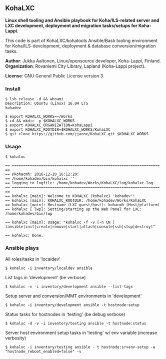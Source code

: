 ## KohaLXC
 
**Linux shell tooling and Ansible playbook for Koha/ILS-related server and** <br/> 
**LXC development, deployment and migration tasks/setups for Koha-Lappi.** <br/>  

This code is part of KohaLXC/kohatools Ansible/Bash tooling environment  
for Koha/ILS-development, deployment & database conversion/migration tasks.  

**Author**: Jukka Aaltonen, Linux/opensource developer, Koha-Lappi, Finland.  
**Organization**: Rovaniemi City Library, Lapland (Koha-Lappi project).
 
**License**: GNU General Public License version 3.

### Install
```
$ lsb_release -d && whoami
Description: Ubuntu (Linux) 16.04 LTS
kohadev

$ export KOHALXC_WORKS=~/Works
$ cd && mkdir -p $KOHALXC_WORKS
$ export KOHALXC_ORGANIZATION=KohaLappi
$ export KOHALXC_ROOTDIR=$KOHALXC_WORKS/KohaLXC
$ git clone https://github.com/jjaone/KohaLXC.git $KOHALXC_WORKS
```

### Usage
```
$ kohalxc

== ================================================================== ==
== @kohacmh: 2016-12-20_16:12:20:
== /home/kohadev/bin/kohalxc ''
== logging to logfile: /home/kohadev/Works/KohaLXC/log/kohalxc.log
== ================================================================== ==
== kohalxc [main]: Welcome to KOHALXC (kohalxc) 'kohadev'!
== kohalxc [main]: KOHALXC_ROOTDIR: /home/kohadev/Works/KohaLXC
== kohalxc [main]: Hostname (LXC-guest/host): kohacmh (Host/platform)
== kohalxc [ lwp]: Setting/starting up the Web Panel for LXC: /home/kohadev/bin/lwp

== kohalxc [main]: Usage: "kohalxc -f -v [-n CN ] [ansible|init|create|remove|start|attach|console|ssh|stop|destroy]"

== kohalxc: Done.
```

### Ansible plays
All roles/tasks in 'localdev'
```
$ kohalxc -i inventory/localdev ansible
```
List tags in 'development' (be verbose)
```
$ kohalxc -v -i inventory/development ansible --list-tags
```
Setup server and conversion/MMT environments in 'development'
```
$ kohalxc -i inventory/development ansible -t hostnode:setup
```
Status tasks for hostnodes in 'testing' (be debug verbose)
```
$ kohalxc -d -v -i inventory/testing ansible -t hostnode:status
```
Server host environment setup tasks in 'testing' w/ env variable (increase verbosity)
```
$ kohalxc -i inventory/testing ansible - t hostnode:srvenv-setup -e "hostnode_reboot_enabled=false" -v
```
